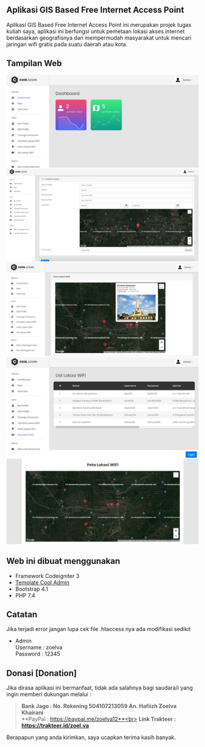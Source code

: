 ## Aplikasi GIS Based Free Internet Access Point
Aplikasi GIS Based Free Internet Access Point ini merupakan projek tugas kuliah saya, aplikasi ini berfungsi untuk pemetaan lokasi akses internet berdasarkan geografisnya dan mempermudah masyarakat untuk mencari jaringan wifi gratis pada suatu daerah atau kota.

## Tampilan Web
![alt tag](https://github.com/hafiizh10/geowifi/blob/master/assets/images/Screenshot_1.jpg)
![alt tag](https://github.com/hafiizh10/geowifi/blob/master/assets/images/Screenshot_2.jpg)
![alt tag](https://github.com/hafiizh10/geowifi/blob/master/assets/images/Screenshot_3.jpg)
![alt tag](https://github.com/hafiizh10/geowifi/blob/master/assets/images/Screenshot_4.jpg)
![alt tag](https://github.com/hafiizh10/geowifi/blob/master/assets/images/Screenshot_5.jpg)

## Web ini dibuat menggunakan
- Framework Codeigniter 3
- <a href="https://github.com/puikinsh/CoolAdmin">Template Cool Admin</a>
- Bootstrap 4.1
- PHP 7.4

## Catatan
Jika terjadi error jangan lupa cek file .htaccess nya ada modifikasi sedikit
- Admin<br>
Username : zoelva<br>
Password : 12345

## Donasi [Donation]
Jika dirasa aplikasi ini bermanfaat, tidak ada salahnya bagi saudara/i yang ingin memberi dukungan melalui :
> **Bank Jago : No. Rekening 504107213059 An. Hafiizh Zoelva Khairani**<br>
> **PayPal : https://paypal.me/zoelva12**<br>
> **Link Trakteer : https://trakteer.id/zoel.va**

Berapapun yang anda kirimkan, saya ucapkan terima kasih banyak.
